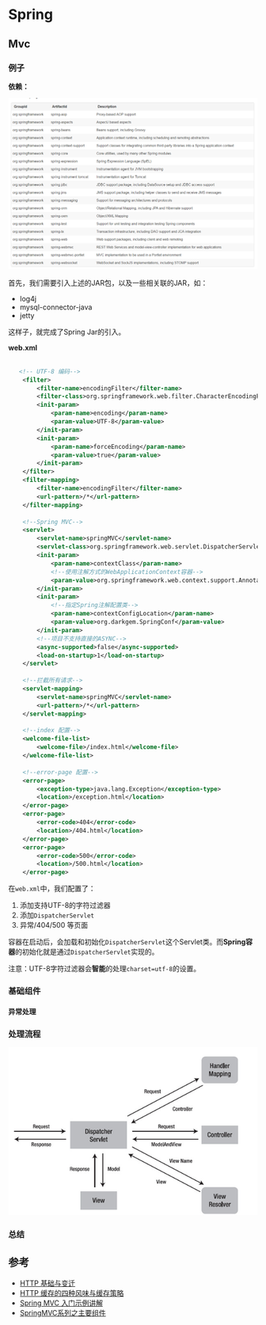 ﻿# Spring

## Mvc

### 例子

**依赖：**

![](F2FC.tmp.jpg)

首先，我们需要引入上述的JAR包，以及一些相关联的JAR，如：

* log4j
* mysql-connector-java
* jetty

这样子，就完成了Spring Jar的引入。

**web.xml**

```xml

   <!-- UTF-8 编码-->
    <filter>
        <filter-name>encodingFilter</filter-name>
        <filter-class>org.springframework.web.filter.CharacterEncodingFilter</filter-class>
        <init-param>
            <param-name>encoding</param-name>
            <param-value>UTF-8</param-value>
        </init-param>
        <init-param>
            <param-name>forceEncoding</param-name>
            <param-value>true</param-value>
        </init-param>
    </filter>
    <filter-mapping>
        <filter-name>encodingFilter</filter-name>
        <url-pattern>/*</url-pattern>
    </filter-mapping>

    <!--Spring MVC-->
    <servlet>
        <servlet-name>springMVC</servlet-name>
        <servlet-class>org.springframework.web.servlet.DispatcherServlet</servlet-class>
        <init-param>
            <param-name>contextClass</param-name>
            <!--使用注解方式的WebApplicationContext容器-->
            <param-value>org.springframework.web.context.support.AnnotationConfigWebApplicationContext</param-value>
        </init-param>
        <init-param>
            <!--指定Spring注解配置类-->
            <param-name>contextConfigLocation</param-name>
            <param-value>org.darkgem.SpringConf</param-value>
        </init-param>
        <!--项目不支持直接的ASYNC-->
        <async-supported>false</async-supported>
        <load-on-startup>1</load-on-startup>
    </servlet>
    
    <!--拦截所有请求-->
    <servlet-mapping>
        <servlet-name>springMVC</servlet-name>
        <url-pattern>/*</url-pattern>
    </servlet-mapping>

    <!--index 配置-->
    <welcome-file-list>
        <welcome-file>/index.html</welcome-file>
    </welcome-file-list>

    <!--error-page 配置-->
    <error-page>
        <exception-type>java.lang.Exception</exception-type>
        <location>/exception.html</location>
    </error-page>
    <error-page>
        <error-code>404</error-code>
        <location>/404.html</location>
    </error-page>
    <error-page>
        <error-code>500</error-code>
        <location>/500.html</location>
    </error-page>

```

在`web.xml`中，我们配置了：

1. 添加支持UTF-8的字符过滤器
2. 添加`DispatcherServlet`
3. 异常/404/500 等页面

容器在启动后，会加载和初始化`DispatcherServlet`这个Servlet类。而**Spring容器**的初始化就是通过`DispatcherServlet`实现的。

注意：UTF-8字符过滤器会**智能**的处理`charset=utf-8`的设置。

### 基础组件

#### 异常处理

### 处理流程

![](9BB6.tmp.jpg)

### 总结

## 参考

* [HTTP 基础与变迁](https://segmentfault.com/a/1190000006689489)
* [HTTP 缓存的四种风味与缓存策略](https://segmentfault.com/a/1190000006689795)
* [Spring MVC 入门示例讲解](http://www.importnew.com/15141.html)
* [SpringMVC系列之主要组件](http://www.cnblogs.com/xujian2014/p/5435471.html)
